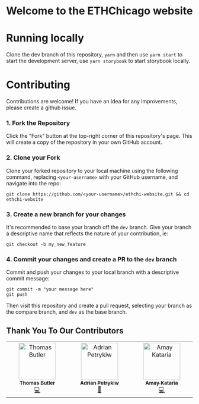 # Welcome to the ETHChicago website

# Running locally

Clone the dev branch of this repository, `yarn` and then use `yarn start` to start the development server,
use `yarn storybook` to start storybook locally.

# Contributing

Contributions are welcome! If you have an idea for any improvements, please create a github issue. 

### 1. Fork the Repository

Click the "Fork" button at the top-right corner of this repository's page. This will create a copy of the repository in your own GitHub account.

### 2. Clone your Fork

Clone your forked repository to your local machine using the following command, replacing `<your-username>` with your GitHub username, and navigate into the repo:
```console
git clone https://github.com/<your-username>/ethchi-website.git && cd ethchi-website
```

### 3. Create a new branch for your changes 

It's recommended to base your branch off the `dev` branch. Give your branch a descriptive name that reflects the nature of your contribution, ie:
```console
git checkout -b my_new_feature
```


### 4. Commit your changes and create a PR to the `dev` branch 

Commit and push your changes to your local branch with a descriptive commit message:
```console 
git commit -m "your message here"
git push 
```

Then visit this repository and create a pull request, selecting your branch as the compare branch, and `dev` as the base branch. 

## Thank You To Our Contributors

<!-- ALL-CONTRIBUTORS-LIST:START - Do not remove or modify this section -->
<!-- prettier-ignore-start -->
<!-- markdownlint-disable -->
<table>
  <tbody>
    <tr>
      <td align="center" valign="top" width="14.28%"><a href="https://github.com/trbutler4"><img src="https://avatars.githubusercontent.com/u/58192340?v=4?s=100" width="100px;" alt="Thomas Butler"/><br /><sub><b>Thomas Butler</b></sub></a><br /><a href="#code-trbutler4" title="Code">💻</a></td>
      <td align="center" valign="top" width="14.28%"><a href="http://petrykiw.com"><img src="https://avatars.githubusercontent.com/u/49378232?v=4?s=100" width="100px;" alt="Adrian Petrykiw"/><br /><sub><b>Adrian Petrykiw</b></sub></a><br /><a href="#design-adrian-petrykiw" title="Design">🎨</a></td>
      <td align="center" valign="top" width="14.28%"><a href="http://www.amaykataria.com"><img src="https://avatars.githubusercontent.com/u/4178424?v=4?s=100" width="100px;" alt="Amay Kataria"/><br /><sub><b>Amay Kataria</b></sub></a><br /><a href="#code-eulphean" title="Code">💻</a></td>
    </tr>
  </tbody>
</table>

<!-- markdownlint-restore -->
<!-- prettier-ignore-end -->

<!-- ALL-CONTRIBUTORS-LIST:END -->








